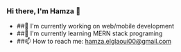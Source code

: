 ### Hi there, I'm Hamza 👋

<!--
**HAMZA1619/HAMZA1619** is a ✨ _special_ ✨ repository because its `README.md` (this file) appears on your GitHub profile.

Here are some ideas to get you started:
-->
- ##🔭 I'm currently working on web/mobile development
- ##🌱 I'm currently learning MERN stack programing
- ##📫 How to reach me: hamza.elglaoui00@gmail.com


